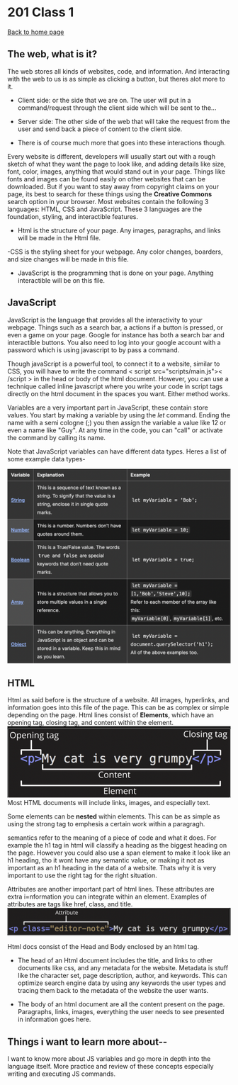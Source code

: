 # 201 Class 1

[Back to home page](../README.md)

## The web, what is it?

The web stores all kinds of websites, code, and information. And interacting with the web to us is as simple as clicking a button, but theres alot more to it.

- Client side: or the side that we are on. The user will put in a command/request through the client side which will be sent to the...

- Server side: The other side of the web that will take the request from the user and send back a piece of content to the client side.

- There is of course much more that goes into these interactions though.

Every website is different, developers will usually start out with a rough sketch of what they want the page to look like, and adding details like size, font, color, images, anything that would stand out in your page. Things like fonts and images can be found easily on other websites that can be downloaded. But if you want to stay away from copyright claims on your page, its best to search for these things using the **Creative Commons** search option in your browser. Most websites contain the following 3 languages: HTML, CSS and JavaScript. These 3 languages are the foundation, styling, and interactible features.

- Html is the structure of your page. Any images, paragraphs, and links will be made in the Html file.

-CSS is the styling sheet for your webpage. Any color changes, boarders, and size changes will be made in this file.

- JavaScript is the programming that is done on your page. Anything interactible will be on this file.

## JavaScript

JavaScript is the language that provides all the interactivity to your webpage. Things such as a search bar, a actions if a button is pressed, or even a game on your page. Google for instance has both a search bar and
interactible buttons. You also need to log into your google account with a password which is using javascript to by pass a command.

Though javaScript is a powerful tool, to connect it to a website, similar to CSS, you will have to write the command < script src="scripts/main.js">< /script > in the head or body of the html document. However, you can use a technique called inline javascript where you write your code in script tags directly on the html document in the spaces you want. Either method works.

Variables are a very important part in JavaScript, these contain store values. You start by making a variable by using the *let* command. Ending the name with a semi cologne (;) you then assign the variable a value like 12 or even a name like "Guy". At any time in the code, you can "call" or activate the command by calling its name.

Note that JavaScript variables can have different data types. Heres a list of some example data types-

![command-list](../201-pictures/Screen%20Shot%202022-11-26%20at%206.35.49%20PM.png)

## HTML

Html as said before is the structure of a website. All images, hyperlinks, and information goes into this file of the page. This can be as complex or simple depending on the page. Html lines consist of **Elements**, which have an opening tag, closing tag, and content within the element. ![element-example](../201-pictures/html-element.png) Most HTML documents will include links, images, and especially text.

Some elements can be **nested** within elements. This can be as simple as using the strong tag to emphesis a certain work within a paragragh.

semantics refer to the meaning of a piece of code and what it does. For example the h1 tag in html will classify a heading as the biggest heading on the page. However you could also use a span element to make it look like an h1 heading, tho it wont have any semantic value, or making it not as important as an h1 heading in the data of a website. Thats why it is very important to use the right tag for the right situation.

Attributes are another important part of html lines. These attributes are extra i=nformation you can integrate within an element. Examples of attributes are tags like href, class, and title. ![attribute-example](../201-pictures/attribute-example.png)

Html docs consist of the Head and Body enclosed by an html tag.

- The head of an Html document includes the title, and links to other documents like css, and any metadata for the website. Metadata is stuff like the character set, page description, author, and keywords. This can optimize search engine data by using any keywords the user types and tracing them back to the metadata of the website the user wants.

- The body of an html document are all the content present on the page. Paragraphs, links, images, everything the user needs to see presented in information goes here.

## Things i want to learn more about--

I want to know more about JS variables and go more in depth into the language itself. More practice and review of these concepts especially writing and executing JS commands.